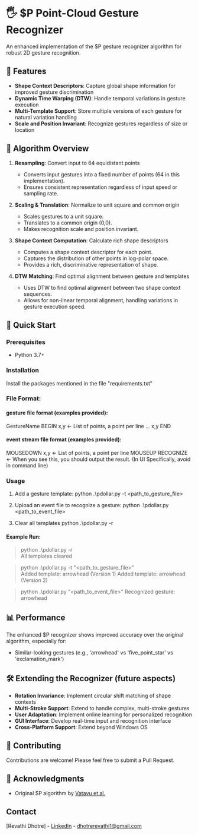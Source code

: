 # 🖐️ $P Point-Cloud Gesture Recognizer
An enhanced implementation of the $P gesture recognizer algorithm for robust 2D gesture recognition.

## 🌟 Features
- **Shape Context Descriptors**: Capture global shape information for improved gesture discrimination
- **Dynamic Time Warping (DTW)**: Handle temporal variations in gesture execution
- **Multi-Template Support**: Store multiple versions of each gesture for natural variation handling
- **Scale and Position Invariant**: Recognize gestures regardless of size or location

## 🧠 Algorithm Overview
1. **Resampling**: Convert input to 64 equidistant points
   - Converts input gestures into a fixed number of points (64 in this implementation).
   - Ensures consistent representation regardless of input speed or sampling rate.
     
2. **Scaling & Translation**: Normalize to unit square and common origin
   - Scales gestures to a unit square.
   - Translates to a common origin (0,0).
   - Makes recognition scale and position invariant.
     
3. **Shape Context Computation**: Calculate rich shape descriptors
   - Computes a shape context descriptor for each point.
   - Captures the distribution of other points in log-polar space.
   - Provides a rich, discriminative representation of shape.
     
4. **DTW Matching**: Find optimal alignment between gesture and templates
   - Uses DTW to find optimal alignment between two shape context sequences.
   - Allows for non-linear temporal alignment, handling variations in gesture execution speed.
 
## 🚀 Quick Start
### Prerequisites
- Python 3.7+

### Installation
Install the packages mentioned in the file "requirements.txt"

### File Format:
#### gesture file format (examples provided):
GestureName 
BEGIN 
x,y <- List of points, a point per line 
… 
x,y 
END

#### event stream file format (examples provided):
MOUSEDOWN 
x,y <- List of points, a point per line 
MOUSEUP 
RECOGNIZE <- When you see this, you should output the result. (In UI Specifically, avoid in command line)

### Usage
1. Add a gesture template:
python .\pdollar.py -t <path_to_gesture_file>

2. Upload an event file to recognize a gesture:
python .\pdollar.py <path_to_event_file>

3. Clear all templates
python .\pdollar.py -r

#### Example Run:
> python .\pdollar.py -r                                                                                               
All templates cleared

> python .\pdollar.py -t "<path_to_gesture_file>"     
Added template: arrowhead (Version 1)
Added template: arrowhead (Version 2)

> python .\pdollar.py "<path_to_event_file>"
Recognized gesture: arrowhead

## 📊 Performance
The enhanced $P recognizer shows improved accuracy over the original algorithm, especially for:
- Similar-looking gestures (e.g., 'arrowhead' vs 'five_point_star' vs 'exclamation_mark')

## 🛠️ Extending the Recognizer (future aspects)
- **Rotation Invariance**: Implement circular shift matching of shape contexts
- **Multi-Stroke Support**: Extend to handle complex, multi-stroke gestures
- **User Adaptation**: Implement online learning for personalized recognition
- **GUI Interface**: Develop real-time input and recognition interface
- **Cross-Platform Support**: Extend beyond Windows OS

## 🤝 Contributing
Contributions are welcome! Please feel free to submit a Pull Request.

## 🙏 Acknowledgments
- Original $P algorithm by [Vatavu et al.](http://depts.washington.edu/madlab/proj/dollar/pdollar.html)

## Contact
[Revathi Dhotre] - [LinkedIn](https://www.linkedin.com/in/revathi-dhotre/) - dhotrerevathi1@gmail.com
